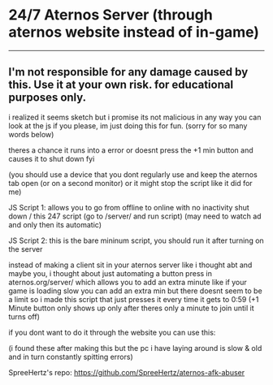 # 24/7 Aternos Server (through aternos website instead of in-game)

-----------------------------------------------------------------------------------------------------------
I'm not responsible for any damage caused by this. Use it at your own risk. for educational purposes only.
-----------------------------------------------------------------------------------------------------------


i realized it seems sketch but i promise its not malicious in any way you can look at the js if you please, im just doing this for fun. (sorry for so many words below)

theres a chance it runs into a error or doesnt press the +1 min button and causes it to shut down fyi

(you should use a device that you dont regularly use and keep the aternos tab open (or on a second monitor) or it might stop the script like it did for me)

JS Script 1: allows you to go from offline to online with no inactivity shut down / this 247 script 
(go to /server/ and run script) (may need to watch ad and only then its automatic)

JS Script 2: this is the bare mininum script, you should run it after turning on the server

instead of making a client sit in your aternos server like i thought abt and maybe you, i thought about just automating a button press in aternos.org/server/ which allows you to add an extra minute like if your game is loading slow you can add an extra min but there doesnt seem to be a limit so i made this script that just presses it every time it gets to 0:59 (+1 Minute button only shows up only after theres only a minute to join until it turns off)


if you dont want to do it through the website you can use this: 

(i found these after making this but the pc i have laying around is slow & old and in turn constantly spitting errors)

SpreeHertz's repo: https://github.com/SpreeHertz/aternos-afk-abuser
